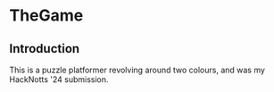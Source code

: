 # TheGame


## Introduction

This is a puzzle platformer revolving around two colours, and was my HackNotts '24 submission.
